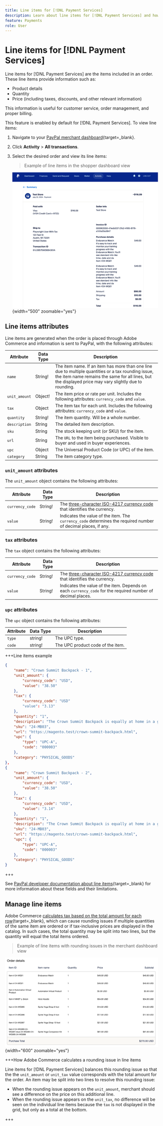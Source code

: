```yaml
---
title: Line items for [!DNL Payment Services]
description: Learn about line items for [!DNL Payment Services] and how to view line items in the merchant dashboard.
feature: Payments
role: User
---
```

# Line items for [!DNL Payment Services]

Line items for [!DNL Payment Services] are the items included in an order. These line items provide information such as:

* Product details
* Quantity
* Price (including taxes, discounts, and other relevant information)
 
This information is useful for customer service, order management, and proper billing.

This feature is enabled by default for [!DNL Payment Services]. To  view line items:

1. Navigate to your [PayPal merchant dashboard](https://www.paypal.com/merchant/){target=_blank}.

1. Click **Activity** > **All transactions**.

1. Select the desired order and view its line items:

    > Example of line items in the shopper dashboard view

    ![Line items view](assets/paypal-shopper-dashboard-line-items-view.png){width="500" zoomable="yes"}

## Line items attributes

Line items are generated when the order is placed through Adobe Commerce and information is sent to PayPal, with the following attributes:

| Attribute |  Data Type | Description |
| --- | --- | --- |
| `name` | String! | The item name. If an item has more than one line due to multiple quantities or a tax rounding issue, the item name remains the same for all lines, but the displayed price may vary slightly due to rounding. |
| `unit_amount` | Object! | The item price or rate per unit. Includes the following attributes: `currency_code` and `value`. |
| `tax` | Object | The item tax for each unit. Includes the following attributes: `currency_code` and `value`. |
| `quantity` | String! | The item quantity. Will be a whole number. |
| `description` | String | The detailed item description. |
| `sku` | String | The stock keeping unit (or SKU) for the item. |
| `url` | String | The `URL` to the item being purchased. Visible to buyer and used in buyer experiences. |
| `upc` | Object | The Universal Product Code (or UPC) of the item. |
| `category` | String | The item category type. |

### `unit_amount` attributes

The `unit_amount` object contains the following attributes:

| Attribute |  Data Type | Description |
| --- | --- | --- |
| `currency_code` | String! | The [three-character ISO-4217 currency code](https://developer.paypal.com/api/rest/reference/currency-codes/) that identifies the currency. |
| `value` | String! | Indicates the value of the item. The `currency_code` determines the required number of decimal places, if any. |

### `tax` attributes

The `tax` object contains the following attributes:

| Attribute |  Data Type | Description |
| --- | --- | --- |
| `currency_code` | String! | The [three-character ISO-4217 currency code](https://developer.paypal.com/api/rest/reference/currency-codes/) that identifies the currency. |
| `value` | String! | Indicates the value of the item. Depends on each `currency_code` for the required number of decimal places. |

### `upc` attributes

The `upc` object contains the following attributes:

| Attribute |  Data Type | Description |
| --- | --- | --- |
| `type` | string! | The UPC type. |
| `code` | string! | The UPC product code of the item. |

+++Line items example

```json
{
    "name": "Crown Summit Backpack - 1",
    "unit_amount": {
        "currency_code": "USD",
        "value": "38.50"
    },
    "tax": {
        "currency_code": "USD"
        "value": "3.13"
    },
    "quantity": "1",
    "description": "The Crown Summit Backpack is equally at home in a gym locker, study cube or a pup tent, so be sure yours is packed with books,",
    "sku": "24-MB03",
    "url": "https://magento.test/crown-summit-backpack.html",
    "upc": {
        "type": "UPC-A",
        "code": "000003"
    },
    "category": "PHYSICAL_GOODS"
},
{
    "name": "Crown Summit Backpack - 2",
    "unit_amount": {
        "currency_code": "USD",
        "value": "38.50"
    },
    "tax": {
        "currency_code": "USD",
        "value": "3.14"
    },
    "quantity": "1",
    "description": "The Crown Summit Backpack is equally at home in a gym locker, study cube or a pup tent, so be sure yours is packed with books,",
    "sku": "24-MB03",
    "url": "https://magento.test/crown-summit-backpack.html",
    "upc": {
        "type": "UPC-A",
        "code": "000003"
    },
    "category": "PHYSICAL_GOODS"
}
```

+++

See [PayPal developer documentation about line items](https://developer.paypal.com/docs/api/orders/v2/#definition-line_item){target=_blank} for more information about these fields and their limitations.

## Manage line items

Adobe Commerce [calculates tax based on the total amount for each row](https://experienceleague.adobe.com/en/docs/commerce-admin/stores-sales/site-store/taxes/taxes#warning-messages){target=_blank}, which can cause rounding issues if multiple quantities of the same item are ordered or if tax-inclusive prices are displayed in the catalog. In such cases, the total quantity may be split into two lines, but the quantity will equal the total items ordered.

> Example of line items with rounding issues in the merchant dashboard view

![Line items view](assets/line-items-example.png){width="600" zoomable="yes"}

+++How Adobe Commerce calculates a rounding issue in line items

Line items for [!DNL Payment Services] balances this rounding issue so that the the `unit_amount` or `unit_tax` value corresponds with the total amount for the order. An item may be split into two lines to resolve this rounding issue:

* When the rounding issue appears on the `unit_amount`, merchant should see a difference on the price on this additional line.
* When the rounding issue appears on the `unit_tax`, no difference will be seen on the individual line items because the `tax` is not displayed in the grid, but only as a total at the bottom.

+++
